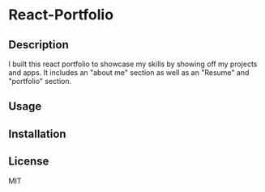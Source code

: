 # React-Portfolio

## Description 
I built this react portfolio to showcase my skills by showing off my projects and apps. It includes an "about me" section as well as an "Resume" and "portfolio" section.
## Usage 

## Installation 

## License 
MIT
